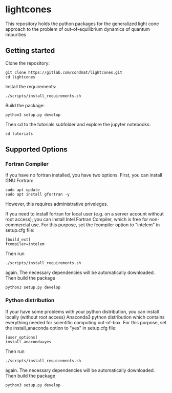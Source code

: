 # lightcones

This repository holds the python packages for the generalized light cone approach to the problem of out-of-equilibrium dynamics of quantum impurities  

## Getting started

Clone the repository:

```
git clone https://gitlab.com/condmat/lightcones.git
cd lightcones
```

Install the requirements:

```
./scripts/install_requirements.sh
```

Build the package:

```
python3 setup.py develop
```

Then cd to the tutorials subfolder and explore the jupyter notebooks:

```
cd tutorials
```

## Supported Options

### Fortran Compiler

If you have no fortran installed, you have two options.
First, you can install GNU Fortran:

```
sudo apt update
sudo apt install gfortran -y
```

However, this requires administrative priveleges. 

If you need to install fortran for local user (e.g. on a server account without root access), you can install Intel Fortran Compiler, which is free for non-commercial use. For this purpose, set the fcompiler option to "intelem" in setup.cfg file:

```
[build_ext]
fcompiler=intelem
```

Then run

```
./scripts/install_requirements.sh
```

again. The necessary dependencies will be automatically downloaded. Then build the package

```
python3 setup.py develop
```

### Python distribution

If your have some problems with your python distribution, you can install locally (without root access) Anaconda3 python distribution which contains everything needed for scientific computing out-of-box. For this purpose, set the install_anaconda  option to "yes" in setup.cfg file:

```
[user_options]
install_anaconda=yes
```

Then run

```
./scripts/install_requirements.sh
```

again. The necessary dependencies will be automatically downloaded. Then build the package

```
python3 setup.py develop
```


